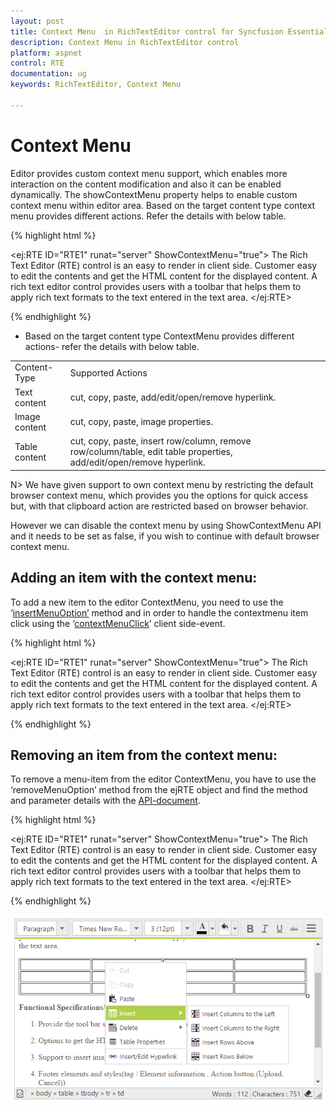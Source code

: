 ```yaml
---
layout: post
title: Context Menu  in RichTextEditor control for Syncfusion Essential ASP.NET Webform
description: Context Menu in RichTextEditor control
platform: aspnet
control: RTE
documentation: ug
keywords: RichTextEditor, Context Menu

---
```


# Context Menu 

Editor provides custom context menu support, which enables more interaction on the content modification and also it can be enabled dynamically. The showContextMenu property helps to enable custom context menu within editor area.
Based on the target content type context menu provides different actions. Refer the details with below table.

{% highlight html %}

<ej:RTE ID="RTE1" runat="server" ShowContextMenu="true">
    <RTEContent>
            The Rich Text Editor (RTE) control is an easy to render in
        client side. Customer easy to edit the contents and get the HTML content for
        the displayed content. A rich text editor control provides users with a toolbar
        that helps them to apply rich text formats to the text entered in the text
        area. 
    </RTEContent>
</ej:RTE>

{% endhighlight %}

* Based on the target content type ContextMenu provides different actions- refer the details with below table.

<table>
<tr>
<td>
Content-Type
</td>
<td>
Supported Actions 
</td>
</tr>
<tr>
<td>
Text content
</td>
<td>
cut, copy, paste, add/edit/open/remove hyperlink.
</td>
</tr>
<tr>
<td>
Image content
</td>
<td>
cut, copy, paste, image properties.
</td>
</tr>
<tr>
<td>
Table content
</td>
<td>
cut, copy, paste, insert row/column, remove row/column/table, edit table properties, add/edit/open/remove hyperlink.
</td>
</tr>
</table>

N> We have given support to own context menu by restricting the default browser context menu, which provides you the options for quick access but, with that clipboard action are restricted based on browser behavior. <BR>

However we can disable the context menu by using ShowContextMenu API and it needs to be set as false, if you wish to continue with default browser context menu.

## Adding an item with the context menu:

To add a new item to the editor ContextMenu, you need to use the ‘[insertMenuOption’](http://help.syncfusion.com/js/api/ejrte#methods:insertMenuOption "") method and in order to handle the contextmenu item click using the ‘[contextMenuClick](http://help.syncfusion.com/js/api/ejrte#events:contextMenuClick "")’ client side-event.

{% highlight html %}

<ej:RTE ID="RTE1" runat="server" ShowContextMenu="true">
    <RTEContent>
            The Rich Text Editor (RTE) control is an easy to render in
        client side. Customer easy to edit the contents and get the HTML content for
        the displayed content. A rich text editor control provides users with a toolbar
        that helps them to apply rich text formats to the text entered in the text
        area. 
    </RTEContent>
</ej:RTE>
<script>
    $("#<%=RTE1.ClientID%>").ejRTE({ contextMenuClick: function(args){//handle menu-item click action.
    } });
    var rteeObj =  $("#<%=RTE1.ClientID%>").data("ejRTE");// Inserts new item to the contextmenu 
    rteeObj.insertMenuOption({newItem:"Show Table Details",                                                 
    targetItem: "Table Properties",
    insertType:("insertAfter"),
    menuType:{text:false,image:false,hyperlink:false,table:true},                             
    spriteCssClass:"e-rte-toolbar-icon tableProperties"});
</script>

{% endhighlight %}


## Removing an item from the context menu:
  To remove a menu-item from the editor ContextMenu, you have to use the ‘removeMenuOption’ method from the ejRTE object and find the method and parameter details with the [API-document](http://help.syncfusion.com/js/api/ejrte#methods:removeMenuOption "").

{% highlight html %}

<ej:RTE ID="RTE1" runat="server" ShowContextMenu="true">
    <RTEContent>
            The Rich Text Editor (RTE) control is an easy to render in
        client side. Customer easy to edit the contents and get the HTML content for
        the displayed content. A rich text editor control provides users with a toolbar
        that helps them to apply rich text formats to the text entered in the text
        area. 
    </RTEContent>
</ej:RTE>
<script>
    var rteeObj = $("#<%=RTE1.ClientID%>").data("ejRTE"); 
    rteeObj.removeMenuOption("Table-Properties");
</script> 

{% endhighlight %}

![](contextMenu_images/img1.png)